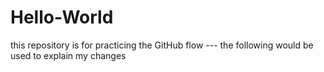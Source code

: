 # Hello-World
this repository is for practicing the GitHub flow
--- the following would be used to explain my changes
